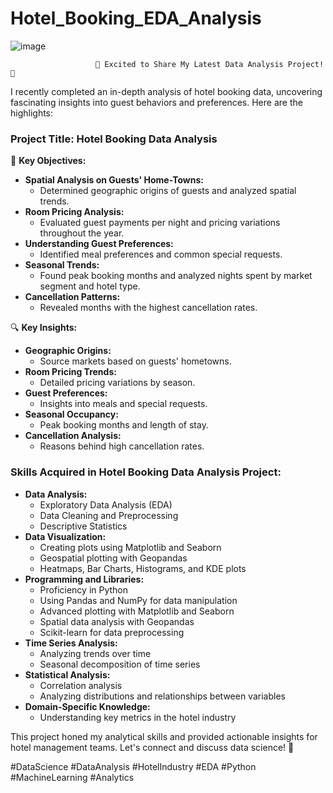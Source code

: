 # Hotel_Booking_EDA_Analysis

![image](https://github.com/abhishek-mohapatra-0/Hotel_Booking_EDA_Analysis/assets/129636310/2b80025b-1cc3-4989-83be-2b4a5e2d479b)


                       🚀 Excited to Share My Latest Data Analysis Project! 🚀

I recently completed an in-depth analysis of hotel booking data, uncovering fascinating insights into guest behaviors and preferences. Here are the highlights:

### Project Title: Hotel Booking Data Analysis

🎯 **Key Objectives:**
- **Spatial Analysis on Guests' Home-Towns:**
  - Determined geographic origins of guests and analyzed spatial trends.
- **Room Pricing Analysis:**
  - Evaluated guest payments per night and pricing variations throughout the year.
- **Understanding Guest Preferences:**
  - Identified meal preferences and common special requests.
- **Seasonal Trends:**
  - Found peak booking months and analyzed nights spent by market segment and hotel type.
- **Cancellation Patterns:**
  - Revealed months with the highest cancellation rates.

🔍 **Key Insights:**
- **Geographic Origins:**
  - Source markets based on guests' hometowns.
- **Room Pricing Trends:**
  - Detailed pricing variations by season.
- **Guest Preferences:**
  - Insights into meals and special requests.
- **Seasonal Occupancy:**
  - Peak booking months and length of stay.
- **Cancellation Analysis:**
  - Reasons behind high cancellation rates.
 
  
### Skills Acquired in Hotel Booking Data Analysis Project:
- **Data Analysis:**
  - Exploratory Data Analysis (EDA)
  - Data Cleaning and Preprocessing
  - Descriptive Statistics
- **Data Visualization:**
  - Creating plots using Matplotlib and Seaborn
  - Geospatial plotting with Geopandas
  - Heatmaps, Bar Charts, Histograms, and KDE plots
- **Programming and Libraries:**
  - Proficiency in Python
  - Using Pandas and NumPy for data manipulation
  - Advanced plotting with Matplotlib and Seaborn
  - Spatial data analysis with Geopandas
  - Scikit-learn for data preprocessing
- **Time Series Analysis:**
  - Analyzing trends over time
  - Seasonal decomposition of time series
- **Statistical Analysis:**
  - Correlation analysis
  - Analyzing distributions and relationships between variables
- **Domain-Specific Knowledge:**
  - Understanding key metrics in the hotel industry

This project honed my analytical skills and provided actionable insights for hotel management teams. Let's connect and discuss data science! 🤝

#DataScience #DataAnalysis #HotelIndustry #EDA #Python #MachineLearning #Analytics
